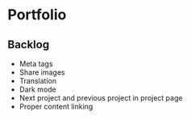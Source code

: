 # Portfolio

## Backlog

- Meta tags
- Share images
- Translation
- Dark mode
- Next project and previous project in project page
- Proper content linking

